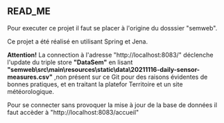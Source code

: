 ## READ_ME

Pour executer ce projet il faut se placer à l'origine du dosssier "semweb".

Ce projet a été réalisé en utilisant Spring et Jena.

<b>Attention!</b> La connection à l'adresse "http://localhost:8083/" déclenche l'update du triple store <b>"DataSem"</b> en lisant <b>"semweb\src\main\resources\static\data\20211116-daily-sensor-measures.csv"</b> ,non présent sur ce Git pour des raisons évidentes de bonnes pratiques, et en traitant la platefor Territoire et un site météorologique.

Pour se connecter sans provoquer la mise à jour de la base de données il faut accèder à "http://localhost:8083/accueil"